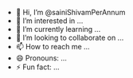 - 👋 Hi, I’m @sainiShivamPerAnnum
- 👀 I’m interested in ...
- 🌱 I’m currently learning ...
- 💞️ I’m looking to collaborate on ...
- 📫 How to reach me ...
- 😄 Pronouns: ...
- ⚡ Fun fact: ...

<!---
sainiShivamPerAnnum/sainiShivamPerAnnum is a ✨ special ✨ repository because its `README.md` (this file) appears on your GitHub profile.
You can click the Preview link to take a look at your changes.
--->
